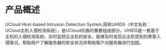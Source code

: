 

# 产品概述

UCloud Host-based Intrusion Detection
System,简称UHIDS（中文名称：UCloud主机入侵检测系统），是UCloud优盾的重要组成部分。UHIDS是一套基于主机的入侵检测系统，实时监控云主机的安全，能够及时发现云主机受到的黑客入侵情况，帮助用户了解服务器的安全状况并帮助客户对服务器进行加固。
